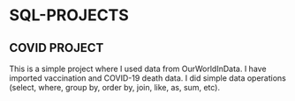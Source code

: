 # SQL-PROJECTS

## COVID PROJECT

This is a simple project where I used data from OurWorldInData.
I have imported vaccination and COVID-19 death data.
I did simple data operations (select, where, group by, order by, join, like, as, sum, etc).

